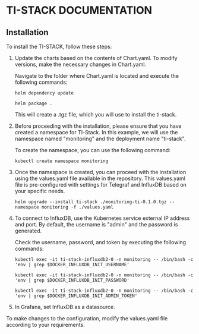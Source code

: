# TI-STACK DOCUMENTATION

## Installation
To install the TI-STACK, follow these steps:

1. Update the charts based on the contents of Chart.yaml. To modify versions, make the necessary changes in Chart.yaml.

   Navigate to the folder where Chart.yaml is located and execute the following commands:
   
   ```shell
   helm dependency update
   ```
   ```shell
   helm package .
   ```
   This will create a .tgz file, which you will use to install the ti-stack.

2. Before proceeding with the installation, please ensure that you have created a namespace for TI-Stack. In this example, we will use the namespace named "monitoring" and the deployment name "ti-stack". 

   To create the namespace, you can use the following command:
   ```shell
   kubectl create namespace monitoring
   ```
3. Once the namespace is created, you can proceed with the installation using the values.yaml file available in the repository. This values.yaml file is pre-configured with settings for Telegraf and InfluxDB based on your specific needs.

   ```shell
   helm upgrade --install ti-stack ./monitoring-ti-0.1.0.tgz --namespace monitoring -f ./values.yaml
   ```
4. To connect to InfluxDB, use the Kubernetes service external IP address and port. By default, the username is "admin" and the password is generated.

   Check the username, password, and token by executing the following commands:

   ```shell
   kubectl exec -it ti-stack-influxdb2-0 -n monitoring -- /bin/bash -c 'env | grep $DOCKER_INFLUXDB_INIT_USERNAME'
   ```
   ```shell
   kubectl exec -it ti-stack-influxdb2-0 -n monitoring -- /bin/bash -c 'env | grep $DOCKER_INFLUXDB_INIT_PASSWORD'
   ```
   ```shell
   kubectl exec -it ti-stack-influxdb2-0 -n monitoring -- /bin/bash -c 'env | grep $DOCKER_INFLUXDB_INIT_ADMIN_TOKEN'
   ```
5. In Grafana, set InfluxDB as a datasource.

To make changes to the configuration, modify the values.yaml file according to your requirements.
